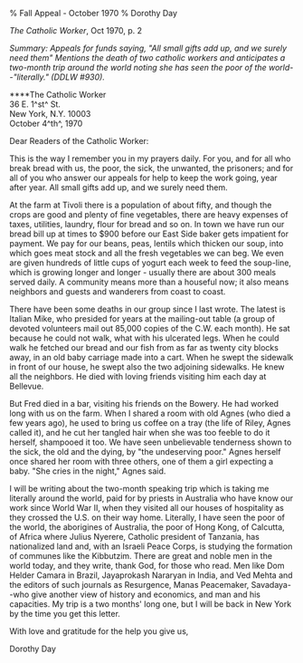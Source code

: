 % Fall Appeal - October 1970
% Dorothy Day

*The Catholic Worker*, Oct 1970, p. 2

*Summary: Appeals for funds saying, "All small gifts add up, and we
surely need them" Mentions the death of two catholic workers and
anticipates a two-month trip around the world noting she has seen the
poor of the world--"literally." (DDLW \#930).*

****The Catholic Worker \
36 E. 1^st^ St. \
New York, N.Y. 10003 \
October 4^th^, 1970

Dear Readers of the Catholic Worker:

This is the way I remember you in my prayers daily. For you, and for all
who break bread with us, the poor, the sick, the unwanted, the
prisoners; and for all of you who answer our appeals for help to keep
the work going, year after year. All small gifts add up, and we surely
need them.

At the farm at Tivoli there is a population of about fifty, and though
the crops are good and plenty of fine vegetables, there are heavy
expenses of taxes, utilities, laundry, flour for bread and so on. In
town we have run our bread bill up at times to \$900 before our East
Side baker gets impatient for payment. We pay for our beans, peas,
lentils which thicken our soup, into which goes meat stock and all the
fresh vegetables we can beg. We even are given hundreds of little cups
of yogurt each week to feed the soup-line, which is growing longer and
longer - usually there are about 300 meals served daily. A community
means more than a houseful now; it also means neighbors and guests and
wanderers from coast to coast.

There have been some deaths in our group since I last wrote. The latest
is Italian Mike, who presided for years at the mailing-out table (a
group of devoted volunteers mail out 85,000 copies of the C.W. each
month). He sat because he could not walk, what with his ulcerated legs.
When he could walk he fetched our bread and our fish from as far as
twenty city blocks away, in an old baby carriage made into a cart. When
he swept the sidewalk in front of our house, he swept also the two
adjoining sidewalks. He knew all the neighbors. He died with loving
friends visiting him each day at Bellevue.

But Fred died in a bar, visiting his friends on the Bowery. He had
worked long with us on the farm. When I shared a room with old Agnes
(who died a few years ago), he used to bring us coffee on a tray (the
life of Riley, Agnes called it), and he cut her tangled hair when she
was too feeble to do it herself, shampooed it too. We have seen
unbelievable tenderness shown to the sick, the old and the dying, by
"the undeserving poor." Agnes herself once shared her room with three
others, one of them a girl expecting a baby. "She cries in the night,"
Agnes said.

I will be writing about the two-month speaking trip which is taking me
literally around the world, paid for by priests in Australia who have
know our work since World War II, when they visited all our houses of
hospitality as they crossed the U.S. on their way home. Literally, I
have seen the poor of the world, the aborigines of Australia, the poor
of Hong Kong, of Calcutta, of Africa where Julius Nyerere, Catholic
president of Tanzania, has nationalized land and, with an Israeli Peace
Corps, is studying the formation of communes like the Kibbutzim. There
are great and noble men in the world today, and they write, thank God,
for those who read. Men like Dom Helder Camara in Brazil, Jayaprokash
Nararyan in India, and Ved Mehta and the editors of such journals as
Resurgence, Manas Peacemaker, Savadaya--who give another view of history
and economics, and man and his capacities. My trip is a two months' long
one, but I will be back in New York by the time you get this letter.

With love and gratitude for the help you give us,

Dorothy Day
